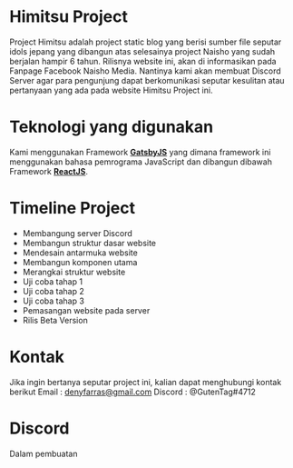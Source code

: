 # Himitsu Project
Project Himitsu adalah project static blog yang berisi sumber file seputar idols jepang yang dibangun atas selesainya project Naisho yang sudah berjalan hampir 6 tahun. Rilisnya website ini, akan di informasikan pada Fanpage Facebook Naisho Media. Nantinya kami akan membuat Discord Server agar para pengunjung dapat berkomunikasi seputar kesulitan atau pertanyaan yang ada pada website Himitsu Project ini.

# Teknologi yang digunakan
Kami menggunakan Framework **[GatsbyJS](https://www.gatsbyjs.com/)** yang dimana framework ini menggunakan bahasa pemrograma JavaScript dan dibangun dibawah Framework **[ReactJS](https://reactjs.org//)**.

# Timeline Project
- Membangung server Discord
- Membangun struktur dasar website
- Mendesain antarmuka website
- Membangun komponen utama
- Merangkai struktur website
- Uji coba tahap 1
- Uji coba tahap 2
- Uji coba tahap 3
- Pemasangan website pada server
- Rilis Beta Version

# Kontak
Jika ingin bertanya seputar project ini, kalian dapat menghubungi kontak berikut
Email   : denyfarras@gmail.com
Discord : @GutenTag#4712

# Discord
Dalam pembuatan
